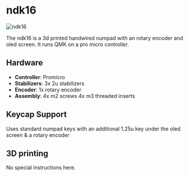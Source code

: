 # ndk16

![ndk16](https://github.com/itskevin-zz/ndk-keyboards/assets/7293885/e92ee411-dadc-4cd1-abec-c362eb0a1287)

The ndk16 is a 3d printed handwired numpad with an rotary encoder and oled screen. It runs QMK on a pro micro controller.

## Hardware
* **Controller**: Promicro
* **Stabilizers**: 3x 2u stabilizers
* **Encoder**: 1x rotary encoder
* **Assembly**: 4x m2 screws 4x m3 threaded inserts

## Keycap Support
Uses standard numpad keys with an additional 1.25u key under the oled screen & a rotary encoder

## 3D printing
No special instructions here.
